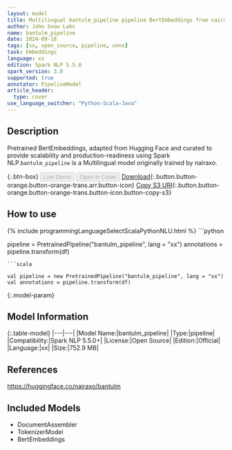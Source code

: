 ```yaml
---
layout: model
title: Multilingual bantulm_pipeline pipeline BertEmbeddings from nairaxo
author: John Snow Labs
name: bantulm_pipeline
date: 2024-09-18
tags: [xx, open_source, pipeline, onnx]
task: Embeddings
language: xx
edition: Spark NLP 5.5.0
spark_version: 3.0
supported: true
annotator: PipelineModel
article_header:
  type: cover
use_language_switcher: "Python-Scala-Java"
---
```


## Description

Pretrained BertEmbeddings, adapted from Hugging Face and curated to provide scalability and production-readiness using Spark NLP.`bantulm_pipeline` is a Multilingual model originally trained by nairaxo.

{:.btn-box}
<button class="button button-orange" disabled>Live Demo</button>
<button class="button button-orange" disabled>Open in Colab</button>
[Download](https://s3.amazonaws.com/auxdata.johnsnowlabs.com/public/models/bantulm_pipeline_xx_5.5.0_3.0_1726691766822.zip){:.button.button-orange.button-orange-trans.arr.button-icon}
[Copy S3 URI](s3://auxdata.johnsnowlabs.com/public/models/bantulm_pipeline_xx_5.5.0_3.0_1726691766822.zip){:.button.button-orange.button-orange-trans.button-icon.button-copy-s3}

## How to use



<div class="tabs-box" markdown="1">
{% include programmingLanguageSelectScalaPythonNLU.html %}
```python

pipeline = PretrainedPipeline("bantulm_pipeline", lang = "xx")
annotations =  pipeline.transform(df)   

```
```scala

val pipeline = new PretrainedPipeline("bantulm_pipeline", lang = "xx")
val annotations = pipeline.transform(df)

```
</div>

{:.model-param}
## Model Information

{:.table-model}
|---|---|
|Model Name:|bantulm_pipeline|
|Type:|pipeline|
|Compatibility:|Spark NLP 5.5.0+|
|License:|Open Source|
|Edition:|Official|
|Language:|xx|
|Size:|752.9 MB|

## References

https://huggingface.co/nairaxo/bantulm

## Included Models

- DocumentAssembler
- TokenizerModel
- BertEmbeddings